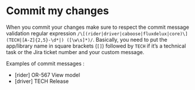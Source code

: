 # Commit my changes

When you commit your changes make sure to respect the commit message  validation regular expression `/\[(rider|driver|caboose|fluxdelux|core)\] (TECH|[A-Z]{2,5}-\d*|) ([\w\s]*)/`. Basically, you need to put the app/library name in square brackets (`[]`)  followed by `TECH` if it’s a technical task or the Jira ticket number and your custom message.

Examples of commit messages :

* [rider] OR-567 View model
* [driver] TECH Release
